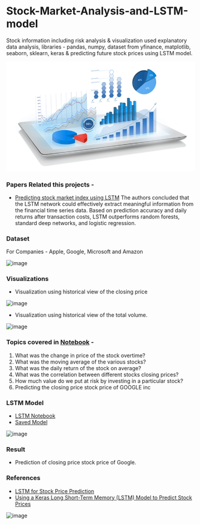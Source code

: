 # Stock-Market-Analysis-and-LSTM-model
Stock information including risk analysis &amp; visualization used explanatory data analysis, libraries - pandas,  numpy, dataset from yfinance, matplotlib, seaborn, sklearn, keras &amp; predicting future stock prices using  LSTM model.


![image](https://raw.githubusercontent.com/vg11072001/Stock-Market-Analysis-and-LSTM-model/2ed8a9c71d95c5fc960e6eac25954be94f2884f7/55.png)

### Papers Related this projects - 
* [Predicting stock market index using LSTM](https://www.sciencedirect.com/science/article/pii/S2666827022000378#:~:text=The%20authors%20concluded%20that%20the,Qiu%20et%20al.)
    The authors concluded that the LSTM network could effectively extract meaningful information from the financial time series data. Based on prediction accuracy and daily returns after transaction costs, LSTM outperforms random forests, standard deep networks, and logistic regression.

### Dataset
For Companies - Apple, Google, Microsoft and Amazon

![image](https://user-images.githubusercontent.com/67424390/180344043-924dfe2c-6f15-4069-a7a9-c3cffacf1838.png)


### Visualizations 
* Visualization using historical view of the closing price

![image](https://user-images.githubusercontent.com/67424390/180344385-cb205667-ffbc-4f51-b0c6-efaf20bf0ab9.png)

* Visualization using historical view of the total volume.

![image](https://user-images.githubusercontent.com/67424390/180344569-1d01f661-2035-4e82-9781-a59c54fdf2f8.png)


### Topics covered in [Notebook](https://github.com/vg11072001/Stock-Market-Analysis-and-LSTM-model/blob/main/smanalysis.ipynb) -
1.  What was the change in price of the stock overtime?
2.  What was the moving average of the various stocks?
3.  What was the daily return of the stock on average?
4.  What was the correlation between different stocks closing prices?
5.  How much value do we put at risk by investing in a particular stock?
6.  Predicting the closing price stock price of GOOGLE inc


### LSTM Model 
* [LSTM Notebook](https://github.com/vg11072001/Stock-Market-Analysis-and-LSTM-model/blob/main/lstm_model.ipynb)
* [Saved Model](https://github.com/vg11072001/Stock-Market-Analysis-and-LSTM-model/blob/main/keras_model.h5)

![image](https://user-images.githubusercontent.com/67424390/180345867-f3831bd2-6ee6-4b07-9753-82b817f229cc.png)


### Result 

* Prediction of closing price stock price of Google.

### References 
* [LSTM for Stock Price Prediction](https://towardsdatascience.com/lstm-for-google-stock-price-prediction-e35f5cc84165)
* [Using a Keras Long Short-Term Memory (LSTM) Model to Predict Stock Prices](https://www.kdnuggets.com/2018/11/keras-long-short-term-memory-lstm-model-predict-stock-prices.html)

![image](https://user-images.githubusercontent.com/67424390/180346649-86648d26-3809-416d-aefd-a662e03443c2.png)

